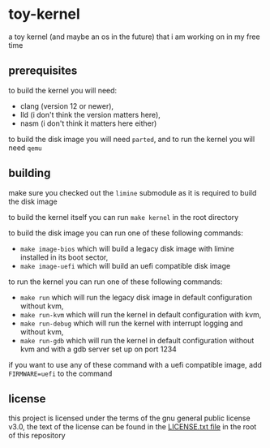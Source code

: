 # toy-kernel

a toy kernel (and maybe an os in the future) that i am working on in my free time

## prerequisites

to build the kernel you will need:

- clang (version 12 or newer),
- lld (i don't think the version matters here),
- nasm (i don't think it matters here either)

to build the disk image you will need `parted`, and to run the kernel you will need `qemu`

## building

make sure you checked out the `limine` submodule as it is required to build the disk image

to build the kernel itself you can run `make kernel` in the root directory

to build the disk image you can run one of these following commands:

- `make image-bios` which will build a legacy disk image with limine installed in its boot sector,
- `make image-uefi` which will build an uefi compatible disk image

to run the kernel you can run one of these following commands:

- `make run` which will run the legacy disk image in default configuration without kvm,
- `make run-kvm` which will run the kernel in default configuration with kvm,
- `make run-debug` which will run the kernel with interrupt logging and without kvm,
- `make run-gdb` which will run the kernel in default configuration without kvm and with a gdb server set up on port 1234

if you want to use any of these command with a uefi compatible image, add `FIRMWARE=uefi` to the command

## license

this project is licensed under the terms of the gnu general public license v3.0, the text of the
license can be found in the [LICENSE.txt file](LICENSE.txt) in the root of this repository
